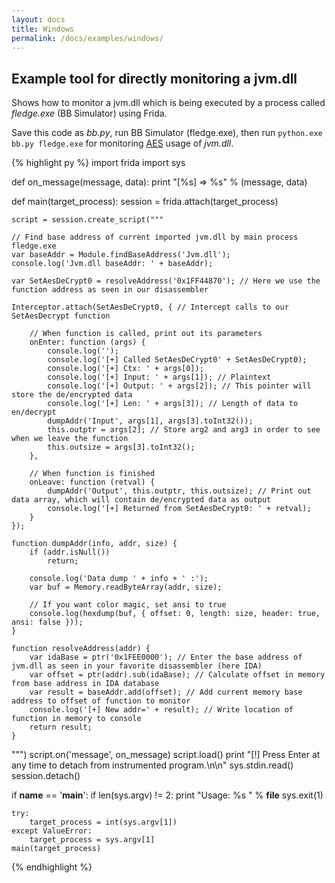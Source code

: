 ```yaml
---
layout: docs
title: Windows
permalink: /docs/examples/windows/
---
```


## Example tool for directly monitoring a jvm.dll

Shows how to monitor a jvm.dll which is being executed by a process called
*fledge.exe* (BB Simulator) using Frida.

Save this code as *bb.py*, run BB Simulator (fledge.exe), then run
`python.exe bb.py fledge.exe` for monitoring
[AES](https://en.wikipedia.org/wiki/Advanced_Encryption_Standard) usage of
*jvm.dll*.

{% highlight py %}
import frida
import sys

def on_message(message, data):
    print "[%s] => %s" % (message, data)

def main(target_process):
    session = frida.attach(target_process)

    script = session.create_script("""

    // Find base address of current imported jvm.dll by main process fledge.exe
    var baseAddr = Module.findBaseAddress('Jvm.dll');
    console.log('Jvm.dll baseAddr: ' + baseAddr);

    var SetAesDeCrypt0 = resolveAddress('0x1FF44870'); // Here we use the function address as seen in our disassembler

    Interceptor.attach(SetAesDeCrypt0, { // Intercept calls to our SetAesDecrypt function

        // When function is called, print out its parameters
        onEnter: function (args) {
            console.log('');
            console.log('[+] Called SetAesDeCrypt0' + SetAesDeCrypt0);
            console.log('[+] Ctx: ' + args[0]);
            console.log('[+] Input: ' + args[1]); // Plaintext
            console.log('[+] Output: ' + args[2]); // This pointer will store the de/encrypted data
            console.log('[+] Len: ' + args[3]); // Length of data to en/decrypt
            dumpAddr('Input', args[1], args[3].toInt32());
            this.outptr = args[2]; // Store arg2 and arg3 in order to see when we leave the function
            this.outsize = args[3].toInt32();
        },

        // When function is finished
        onLeave: function (retval) {
            dumpAddr('Output', this.outptr, this.outsize); // Print out data array, which will contain de/encrypted data as output
            console.log('[+] Returned from SetAesDeCrypt0: ' + retval);
        }
    });

    function dumpAddr(info, addr, size) {
        if (addr.isNull())
            return;

        console.log('Data dump ' + info + ' :');
        var buf = Memory.readByteArray(addr, size);

        // If you want color magic, set ansi to true
        console.log(hexdump(buf, { offset: 0, length: size, header: true, ansi: false }));
    }

    function resolveAddress(addr) {
        var idaBase = ptr('0x1FEE0000'); // Enter the base address of jvm.dll as seen in your favorite disassembler (here IDA)
        var offset = ptr(addr).sub(idaBase); // Calculate offset in memory from base address in IDA database
        var result = baseAddr.add(offset); // Add current memory base address to offset of function to monitor
        console.log('[+] New addr=' + result); // Write location of function in memory to console
        return result;
    }
""")
    script.on('message', on_message)
    script.load()
    print "[!] Press Enter at any time to detach from instrumented program.\n\n"
    sys.stdin.read()
    session.detach()

if __name__ == '__main__':
    if len(sys.argv) != 2:
        print "Usage: %s <process name or PID>" % __file__
        sys.exit(1)

    try:
        target_process = int(sys.argv[1])
    except ValueError:
        target_process = sys.argv[1]
    main(target_process)
{% endhighlight %}
